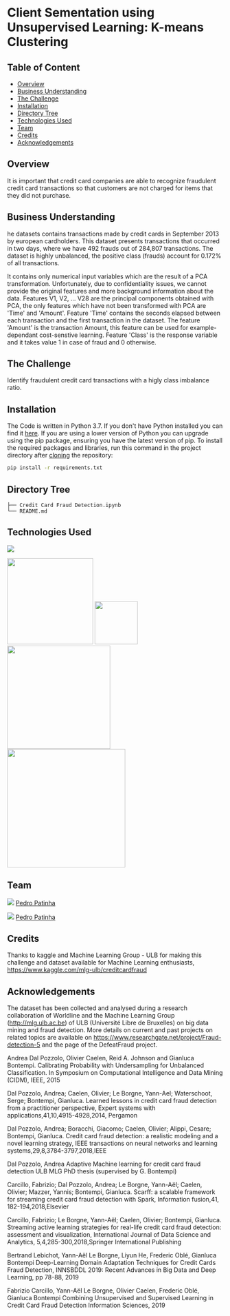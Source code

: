 # Client Sementation using Unsupervised Learning: K-means Clustering

## Table of Content
  * [Overview](#Overview)
  * [Business Understanding](#Business-Understanding)
  * [The Challenge](#The-Challenge)
  * [Installation](#Installation)
  * [Directory Tree](#Directory-Tree)
  * [Technologies Used](#technologies-used)
  * [Team](#team)
  * [Credits](#credits)
  * [Acknowledgements](#Acknowledgements)

## Overview
It is important that credit card companies are able to recognize fraudulent credit card transactions so that customers are not charged for items that they did not purchase.

## Business Understanding
he datasets contains transactions made by credit cards in September 2013 by european cardholders.
This dataset presents transactions that occurred in two days, where we have 492 frauds out of 284,807 transactions. The dataset is highly unbalanced, the positive class (frauds) account for 0.172% of all transactions.

It contains only numerical input variables which are the result of a PCA transformation. Unfortunately, due to confidentiality issues, we cannot provide the original features and more background information about the data. Features V1, V2, … V28 are the principal components obtained with PCA, the only features which have not been transformed with PCA are 'Time' and 'Amount'. Feature 'Time' contains the seconds elapsed between each transaction and the first transaction in the dataset. The feature 'Amount' is the transaction Amount, this feature can be used for example-dependant cost-senstive learning. Feature 'Class' is the response variable and it takes value 1 in case of fraud and 0 otherwise.

## The Challenge
Identify fraudulent credit card transactions with a higly class imbalance ratio.

## Installation
The Code is written in Python 3.7. If you don't have Python installed you can find it [here](https://www.python.org/downloads/). If you are using a lower version of Python you can upgrade using the pip package, ensuring you have the latest version of pip. To install the required packages and libraries, run this command in the project directory after [cloning](https://www.howtogeek.com/451360/how-to-clone-a-github-repository/) the repository:
```bash
pip install -r requirements.txt
```

## Directory Tree 
```
├── Credit Card Fraud Detection.ipynb
└── README.md
```

## Technologies Used

![](https://forthebadge.com/images/badges/made-with-python.svg)

[<img target="_blank" src="https://camo.githubusercontent.com/e5efd9b8f2106722c85415f104a352232a3a9437d765778aca491a2c2a7d5d6c/68747470733a2f2f6465762e70616e6461732e696f2f7374617469632f696d672f70616e6461732e737667" width=200>](https://pandas.pydata.org/) [<img target="_blank" src="https://numpy.org/images/logos/numpy.svg" width=100>](https://numpy.org/) [<img target="_blank" src="https://seaborn.pydata.org/_static/logo-wide-lightbg.svg" width=240>](https://seaborn.pydata.org/) [<img target="_blank" src="https://matplotlib.org/_static/logo2_compressed.svg" width=275>](https://matplotlib.org/) 


## Team
<img src="https://img.icons8.com/fluent/48/000000/linkedin.png"/> [Pedro Patinha](https://www.linkedin.com/in/pedromaiapatinha/)

<img src="https://img.icons8.com/color/30/000000/linkedin.png"/> [Pedro Patinha](https://www.linkedin.com/in/pedromaiapatinha/)

## Credits
Thanks to kaggle and Machine Learning Group - ULB for making this challenge and dataset available for Machine Learning enthusiasts,
https://www.kaggle.com/mlg-ulb/creditcardfraud

## Acknowledgements
The dataset has been collected and analysed during a research collaboration of Worldline and the Machine Learning Group (http://mlg.ulb.ac.be) of ULB (Université Libre de Bruxelles) on big data mining and fraud detection.
More details on current and past projects on related topics are available on https://www.researchgate.net/project/Fraud-detection-5 and the page of the DefeatFraud project.

Andrea Dal Pozzolo, Olivier Caelen, Reid A. Johnson and Gianluca Bontempi. Calibrating Probability with Undersampling for Unbalanced Classification. In Symposium on Computational Intelligence and Data Mining (CIDM), IEEE, 2015

Dal Pozzolo, Andrea; Caelen, Olivier; Le Borgne, Yann-Ael; Waterschoot, Serge; Bontempi, Gianluca. Learned lessons in credit card fraud detection from a practitioner perspective, Expert systems with applications,41,10,4915-4928,2014, Pergamon

Dal Pozzolo, Andrea; Boracchi, Giacomo; Caelen, Olivier; Alippi, Cesare; Bontempi, Gianluca. Credit card fraud detection: a realistic modeling and a novel learning strategy, IEEE transactions on neural networks and learning systems,29,8,3784-3797,2018,IEEE

Dal Pozzolo, Andrea Adaptive Machine learning for credit card fraud detection ULB MLG PhD thesis (supervised by G. Bontempi)

Carcillo, Fabrizio; Dal Pozzolo, Andrea; Le Borgne, Yann-Aël; Caelen, Olivier; Mazzer, Yannis; Bontempi, Gianluca. Scarff: a scalable framework for streaming credit card fraud detection with Spark, Information fusion,41, 182-194,2018,Elsevier

Carcillo, Fabrizio; Le Borgne, Yann-Aël; Caelen, Olivier; Bontempi, Gianluca. Streaming active learning strategies for real-life credit card fraud detection: assessment and visualization, International Journal of Data Science and Analytics, 5,4,285-300,2018,Springer International Publishing

Bertrand Lebichot, Yann-Aël Le Borgne, Liyun He, Frederic Oblé, Gianluca Bontempi Deep-Learning Domain Adaptation Techniques for Credit Cards Fraud Detection, INNSBDDL 2019: Recent Advances in Big Data and Deep Learning, pp 78-88, 2019

Fabrizio Carcillo, Yann-Aël Le Borgne, Olivier Caelen, Frederic Oblé, Gianluca Bontempi Combining Unsupervised and Supervised Learning in Credit Card Fraud Detection Information Sciences, 2019

